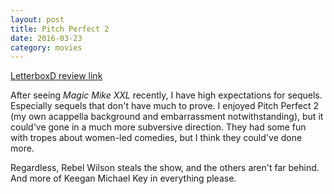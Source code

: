 ```yaml
---
layout: post
title: Pitch Perfect 2 
date: 2016-03-23
category: movies
---
```

 
[LetterboxD review link](http://letterboxd.com/samarthbhaskar/film/pitch-perfect-2/)

 After seeing <em>Magic Mike XXL</em> recently, I have high expectations for sequels. Especially sequels that don't have much to prove. I enjoyed Pitch Perfect 2 (my own acappella background and embarrassment notwithstanding), but it could've gone in a much more subversive direction. They had some fun with tropes about women-led comedies, but I think they could've done more.

Regardless, Rebel Wilson steals the show, and the others aren't far behind. And more of Keegan Michael Key in everything please. 

